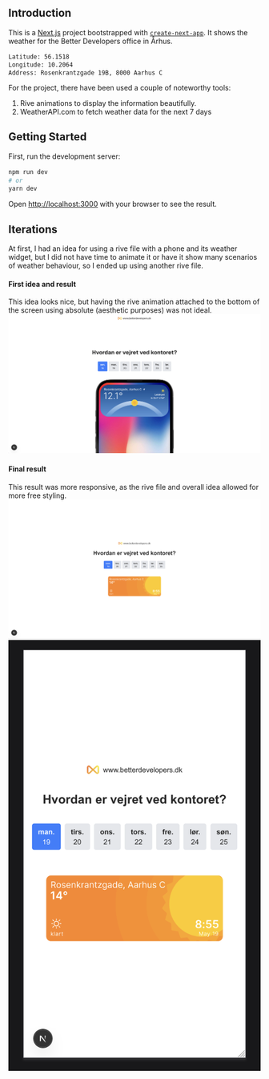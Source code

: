 ## Introduction
This is a [Next.js](https://nextjs.org) project bootstrapped with [`create-next-app`](https://nextjs.org/docs/app/api-reference/cli/create-next-app). It shows the weather for the Better Developers office in Århus.

```
Latitude: 56.1518
Longitude: 10.2064
Address: Rosenkrantzgade 19B, 8000 Aarhus C
```

For the project, there have been used a couple of noteworthy tools:

1. Rive animations to display the information beautifully.
2. WeatherAPI.com to fetch weather data for the next 7 days

## Getting Started

First, run the development server:

```bash
npm run dev
# or
yarn dev
```

Open [http://localhost:3000](http://localhost:3000) with your browser to see the result.

## Iterations
At first, I had an idea for using a rive file with a phone and its weather widget, but I did not have time to animate it or have it show many scenarios of weather behaviour, so I ended up using another rive file.

#### First idea and result
This idea looks nice, but having the rive animation attached to the bottom of the screen using absolute (aesthetic purposes) was not ideal.
![First iteration](https://github.com/frederikbehr/local_weather_dashboard/blob/main/images/iter_1.png?raw=true)
#### Final result
This result was more responsive, as the rive file and overall idea allowed for more free styling.
![Final iteration, desktop](https://github.com/frederikbehr/local_weather_dashboard/blob/main/images/iter_2_1.png?raw=true)
![Final iteration, mobile](https://github.com/frederikbehr/local_weather_dashboard/blob/main/images/iter_2_2.png?raw=true)

